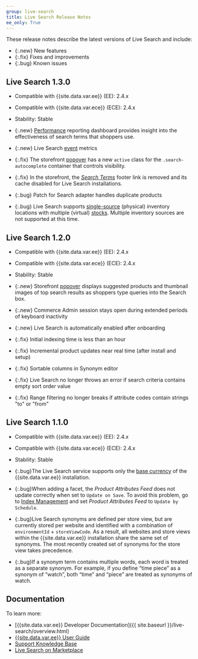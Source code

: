 ```yaml
---
group: live-search
title: Live Search Release Notes
ee_only: True
---
```


These release notes describe the latest versions of Live Search and include:

-  {:.new} New features
-  {:.fix} Fixes and improvements
-  {:.bug} Known issues

## Live Search 1.3.0

-  Compatible with {{site.data.var.ee}} (EE): 2.4.x
-  Compatible with {{site.data.var.ece}} (ECE): 2.4.x
-  Stability: Stable

-  {:.new} [Performance](https://docs.magento.com/user-guide/live-search/performance.html) reporting dashboard provides insight into the effectiveness of search terms that shoppers use.
-  {:.new} Live Search [event](https://devdocs.magento.com/shared-services/storefront-events-sdk.html) metrics
-  {:.fix} The storefront [popover](https://devdocs.magento.com/live-search/storefront-popover.html) has a new `active` class for the `.search-autocomplete` container that controls visibility.
-  {:.fix} In the storefront, the [_Search Terms_](https://docs.magento.com/user-guide/marketing/search-terms-popular.html) footer link is removed and its cache disabled for Live Search installations.
-  {:.bug} Patch for Search adapter handles duplicate products
-  {:.bug} Live Search supports [single-source](https://docs.magento.com/user-guide/catalog/inventory-sources.html) (physical) inventory locations with multiple (virtual) [stocks](https://docs.magento.com/user-guide/catalog/inventory-stock.html). Multiple inventory sources are not supported at this time.

## Live Search 1.2.0

-  Compatible with {{site.data.var.ee}} (EE): 2.4.x
-  Compatible with {{site.data.var.ece}} (ECE): 2.4.x
-  Stability: Stable

-  {:.new} Storefront [popover](https://devdocs.magento.com/live-search/storefront-popover.html) displays suggested products and thumbnail images of top search results as shoppers type queries into the Search box.
-  {:.new} Commerce Admin session stays open during extended periods of keyboard inactivity
-  {:.new} Live Search is automatically enabled after onboarding
-  {:.fix} Initial indexing time is less than an hour
-  {:.fix} Incremental product updates near real time (after install and setup)
-  {:.fix} Sortable columns in Synonym editor
-  {:.fix} Live Search no longer throws an error if search criteria contains empty sort order value
-  {:.fix} Range filtering no longer breaks if attribute codes contain strings "to" or "from"

## Live Search 1.1.0

-  Compatible with {{site.data.var.ee}} (EE): 2.4.x
-  Compatible with {{site.data.var.ece}} (ECE): 2.4.x
-  Stability: Stable

-  {:.bug}The Live Search service supports only the [base currency](https://docs.magento.com/user-guide/stores/currency-configuration.html) of the {{site.data.var.ee}} installation.
-  {:.bug}When adding a facet, the _Product Attributes Feed_ does not update correctly when set to `Update on Save`. To avoid this problem, go to [Index Management](https://docs.magento.com/user-guide/system/index-management.html) and set _Product Attributes Feed_ to `Update by Schedule`.
-  {:.bug}Live Search synonyms are defined per store view, but are currently stored per website and identified with a combination of `environmentId` + `storeViewCode`. As a result, all websites and store views within the {{site.data.var.ee}} installation share the same set of synonyms. The most recently created set of synonyms for the store view takes precedence.
-  {:.bug}If a synonym term contains multiple words, each word is treated as a separate synonym. For example, if you define “time piece” as a synonym of “watch”, both “time” and “piece” are treated as synonyms of watch.

## Documentation

To learn more:

-  [{{site.data.var.ee}} Developer Documentation]({{ site.baseurl }}/live-search/overview.html)
-  [{{site.data.var.ee}} User Guide](https://docs.magento.com/user-guide/live-search/overview.html)
-  [Support Knowledge Base](https://support.magento.com/hc/en-us)
-  [Live Search on Marketplace](https://marketplace.magento.com/magento-live-search.html)
